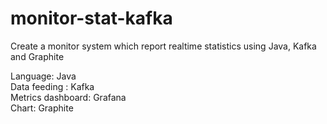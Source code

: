 # monitor-stat-kafka

Create a monitor system which report realtime statistics  using Java, Kafka and Graphite

Language: Java  
Data feeding :  Kafka  
Metrics dashboard:  Grafana   
Chart:  Graphite  



